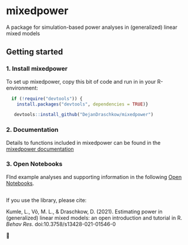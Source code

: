 # mixedpower

A package for simulation-based power analyses in (generalized) linear mixed models

## Getting started

### 1. Install mixedpower

To set up mixedpower, copy this bit of code and run in in your R-environment:

```R
  if (!require("devtools")) {
    install.packages("devtools", dependencies = TRUE)}

   devtools::install_github("DejanDraschkow/mixedpower") 
```

### 2. Documentation

Details to functions included in mixedpower can be found in the [mixedpower documentation](https://lkumle.github.io/power_notebooks/intro/Introduction_to_mixedpower.pdf)

### 3. Open Notebooks

FInd example analyses and supporting information in the following [Open Notebooks](https://lkumle.github.io/power_notebooks/). 

##
If you use the library, please cite:

Kumle, L., Võ, M. L., & Draschkow, D. (2021). Estimating power in (generalized) linear mixed models: an open introduction and tutorial in R. *Behav Res*. doi:10.3758/s13428-021-01546-0

:hatched_chick:
   
   
   
 




